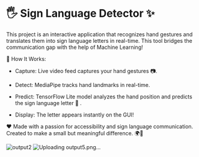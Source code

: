 # 🖐️ Sign Language Detector ✨

This project is an interactive application that recognizes hand gestures and translates them into sign language letters in real-time. This tool bridges the communication gap with the help of Machine Learning! 


🎯 How It Works:      
- Capture: Live video feed captures your hand gestures 📷.      

- Detect: MediaPipe tracks hand landmarks in real-time.      

- Predict: TensorFlow Lite model analyzes the hand position and predicts the sign language letter 🧠 .          

- Display: The letter appears instantly on the GUI!      

❤️ Made with a passion for accessibility and sign language communication.      
Created to make a small but meaningful difference. 🌍🤗

![output2](https://github.com/user-attachments/assets/041c9193-121f-449b-ad36-61325464d862)
![Uploading output5.png…]()
